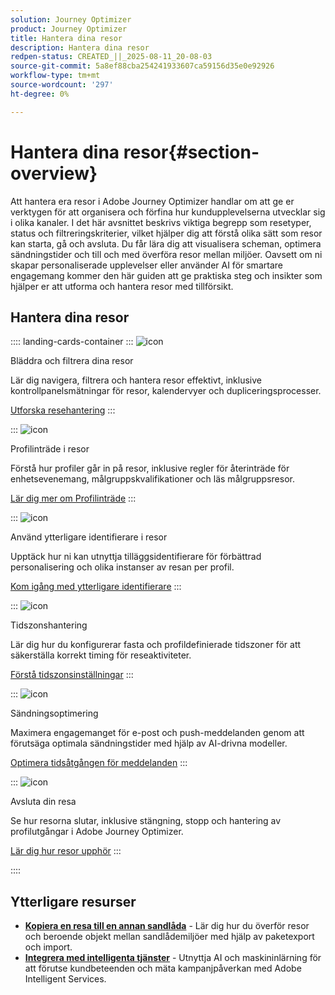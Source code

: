 ```yaml
---
solution: Journey Optimizer
product: Journey Optimizer
title: Hantera dina resor
description: Hantera dina resor
redpen-status: CREATED_||_2025-08-11_20-08-03
source-git-commit: 5a8ef88cba254241933607ca59156d35e0e92926
workflow-type: tm+mt
source-wordcount: '297'
ht-degree: 0%

---
```



# Hantera dina resor{#section-overview}

Att hantera era resor i Adobe Journey Optimizer handlar om att ge er verktygen för att organisera och förfina hur kundupplevelserna utvecklar sig i olika kanaler. I det här avsnittet beskrivs viktiga begrepp som resetyper, status och filtreringskriterier, vilket hjälper dig att förstå olika sätt som resor kan starta, gå och avsluta. Du får lära dig att visualisera scheman, optimera sändningstider och till och med överföra resor mellan miljöer. Oavsett om ni skapar personaliserade upplevelser eller använder AI för smartare engagemang kommer den här guiden att ge praktiska steg och insikter som hjälper er att utforma och hantera resor med tillförsikt.

## Hantera dina resor

:::: landing-cards-container
:::
![icon](https://cdn.experienceleague.adobe.com/icons/list-check.svg?lang=sv-SE)

Bläddra och filtrera dina resor

Lär dig navigera, filtrera och hantera resor effektivt, inklusive kontrollpanelsmätningar för resor, kalendervyer och dupliceringsprocesser.

[Utforska resehantering](../using/building-journeys/journey-ui.md)
:::

:::
![icon](https://cdn.experienceleague.adobe.com/icons/circle-play.svg?lang=sv-SE)

Profilinträde i resor

Förstå hur profiler går in på resor, inklusive regler för återinträde för enhetsevenemang, målgruppskvalifikationer och läs målgruppsresor.

[Lär dig mer om Profilinträde](../using/building-journeys/entry-management.md)
:::

:::
![icon](https://cdn.experienceleague.adobe.com/icons/bullseye.svg?lang=sv-SE)

Använd ytterligare identifierare i resor

Upptäck hur ni kan utnyttja tilläggsidentifierare för förbättrad personalisering och olika instanser av resan per profil.

[Kom igång med ytterligare identifierare](../using/building-journeys/supplemental-identifier.md)
:::

:::
![icon](https://cdn.experienceleague.adobe.com/icons/gear.svg?lang=sv-SE)

Tidszonshantering

Lär dig hur du konfigurerar fasta och profildefinierade tidszoner för att säkerställa korrekt timing för reseaktiviteter.

[Förstå tidszonsinställningar](../using/building-journeys/timezone-management.md)
:::

:::
![icon](https://cdn.experienceleague.adobe.com/icons/chart-line.svg?lang=sv-SE)

Sändningsoptimering

Maximera engagemanget för e-post och push-meddelanden genom att förutsäga optimala sändningstider med hjälp av AI-drivna modeller.

[Optimera tidsåtgången för meddelanden](../using/building-journeys/send-time-optimization.md)
:::

:::
![icon](https://cdn.experienceleague.adobe.com/icons/circle-play.svg?lang=sv-SE)

Avsluta din resa

Se hur resorna slutar, inklusive stängning, stopp och hantering av profilutgångar i Adobe Journey Optimizer.

[Lär dig hur resor upphör](../using/building-journeys/end-journey.md)
:::

::::


## Ytterligare resurser

- **[Kopiera en resa till en annan sandlåda](../using/building-journeys/copy-to-sandbox.md)** - Lär dig hur du överför resor och beroende objekt mellan sandlådemiljöer med hjälp av paketexport och import.
- **[Integrera med intelligenta tjänster](../using/building-journeys/ai-services-overview.md)** - Utnyttja AI och maskininlärning för att förutse kundbeteenden och mäta kampanjpåverkan med Adobe Intelligent Services.
